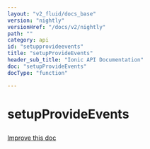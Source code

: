 ```yaml
---
layout: "v2_fluid/docs_base"
version: "nightly"
versionHref: "/docs/v2/nightly"
path: ""
category: api
id: "setupprovideevents"
title: "setupProvideEvents"
header_sub_title: "Ionic API Documentation"
doc: "setupProvideEvents"
docType: "function"

---
```










<h1 class="api-title">
<a class="anchor" name="setup-provide-events" href="#setup-provide-events"></a>

setupProvideEvents





</h1>

<a class="improve-v2-docs" href="http://github.com/driftyco/ionic/edit/master//src/util/events.ts#L170">
Improve this doc
</a>










<!-- @usage tag -->


<!-- @property tags -->



<!-- instance methods on the class -->




<!-- related link --><!-- end content block -->


<!-- end body block -->

